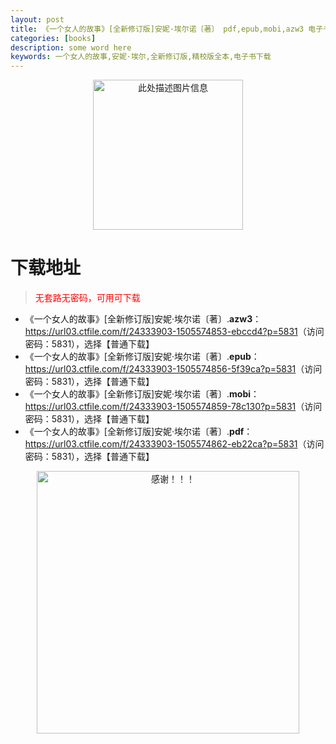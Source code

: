 ```yaml
---
layout: post
title: 《一个女人的故事》[全新修订版]安妮·埃尔诺〔著〕 pdf,epub,mobi,azw3 电子书下载
categories: [books]
description: some word here
keywords: 一个女人的故事,安妮·埃尔,全新修订版,精校版全本,电子书下载
---
```


<div align="center"><img src="https://qweree.cn/wp-content/uploads/2025/05/ygvwrgs-tuya.jpg" alt="此处描述图片信息" width="240px" height="auto"></div>

# 下载地址

> <p style="color:red" >无套路无密码，可用可下载</p>

- 《一个女人的故事》[全新修订版]安妮·埃尔诺〔著〕.**azw3**：<https://url03.ctfile.com/f/24333903-1505574853-ebccd4?p=5831>（访问密码：5831），选择【普通下载】
- 《一个女人的故事》[全新修订版]安妮·埃尔诺〔著〕.**epub**：<https://url03.ctfile.com/f/24333903-1505574856-5f39ca?p=5831>（访问密码：5831），选择【普通下载】
- 《一个女人的故事》[全新修订版]安妮·埃尔诺〔著〕.**mobi**：<https://url03.ctfile.com/f/24333903-1505574859-78c130?p=5831>（访问密码：5831），选择【普通下载】
- 《一个女人的故事》[全新修订版]安妮·埃尔诺〔著〕.**pdf**：<https://url03.ctfile.com/f/24333903-1505574862-eb22ca?p=5831>（访问密码：5831），选择【普通下载】

<div align="center"><img src="https://pic.imgdb.cn/item/6707df6bd29ded1a8ce37031.gif" alt="感谢！！！" width="420px" height="auto"/></div>
